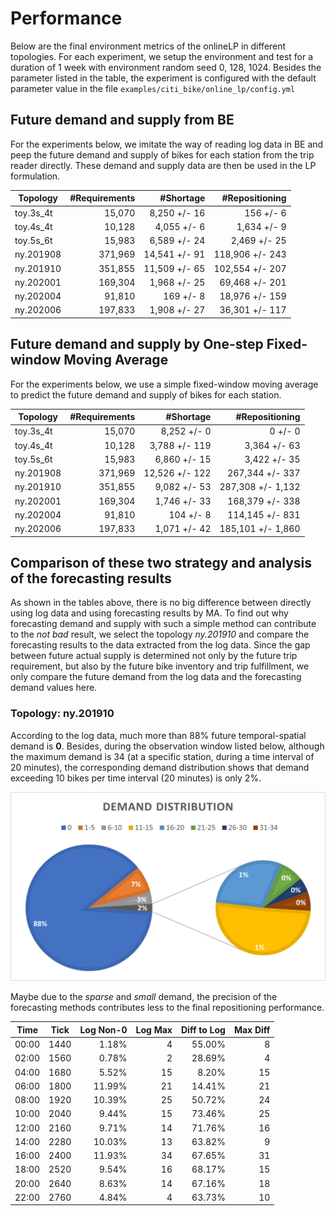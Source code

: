 # Performance

Below are the final environment metrics of the onlineLP in different topologies.
For each experiment, we setup the environment and test for a duration of 1 week
with environment random seed 0, 128, 1024.  Besides the parameter listed in the
table, the experiment is configured with the default parameter value in the file
`examples/citi_bike/online_lp/config.yml`

## Future demand and supply from BE

For the experiments below, we imitate the way of reading log data in BE and peep
the future demand and supply of bikes for each station from the trip reader
directly. These demand and supply data are then be used in the LP formulation.

Topology  | #Requirements | #Shortage     | #Repositioning
----------|--------------:|--------------:|----------------:
toy.3s_4t |  15,070       |  8,250 +/- 16 |     156 +/-   6
toy.4s_4t |  10,128       |  4,055 +/-  6 |   1,634 +/-   9
toy.5s_6t |  15,983       |  6,589 +/- 24 |   2,469 +/-  25
ny.201908 | 371,969       | 14,541 +/- 91 | 118,906 +/- 243
ny.201910 | 351,855       | 11,509 +/- 65 | 102,554 +/- 207
ny.202001 | 169,304       |  1,968 +/- 25 |  69,468 +/- 201
ny.202004 |  91,810       |    169 +/-  8 |  18,976 +/- 159
ny.202006 | 197,833       |  1,908 +/- 27 |  36,301 +/- 117

## Future demand and supply by One-step Fixed-window Moving Average

For the experiments below, we use a simple fixed-window moving average to predict
the future demand and supply of bikes for each station.

Topology  | #Requirements | #Shortage      | #Repositioning
----------|--------------:|---------------:|------------------:
toy.3s_4t |  15,070       |  8,252 +/-   0 |       0 +/-     0
toy.4s_4t |  10,128       |  3,788 +/- 119 |   3,364 +/-    63
toy.5s_6t |  15,983       |  6,860 +/-  15 |   3,422 +/-    35
ny.201908 | 371,969       | 12,526 +/- 122 | 267,344 +/-   337
ny.201910 | 351,855       |  9,082 +/-  53 | 287,308 +/- 1,132
ny.202001 | 169,304       |  1,746 +/-  33 | 168,379 +/-   338
ny.202004 |  91,810       |    104 +/-   8 | 114,145 +/-   831
ny.202006 | 197,833       |  1,071 +/-  42 | 185,101 +/- 1,860

## Comparison of these two strategy and analysis of the forecasting results

As shown in the tables above, there is no big difference between directly using
log data and using forecasting results by MA. To find out why forecasting demand
and supply with such a simple method can contribute to the *not bad* result, we
select the topology *ny.201910* and compare the forecasting results to the data
extracted from the log data. Since the gap between future actual supply is
determined not only by the future trip requirement, but also by the future bike
inventory and trip fulfillment, we only compare the future demand from the log
data and the forecasting demand values here.

### Topology: ny.201910

According to the log data, much more than 88% future temporal-spatial demand is
**0**. Besides, during the observation window listed below, although the maximum
demand is 34 (at a specific station, during a time interval of 20 minutes), the
corresponding demand distribution shows that demand exceeding 10 bikes per time
interval (20 minutes) is only 2%.

![Demand Distribution Between Tick 2400 ~ Tick 2519](./LogDemand.ny201910.2400.png)

Maybe due to the *sparse* and *small* demand, the precision of the forecasting
methods contributes less to the final repositioning performance.

 Time | Tick | Log Non-0 | Log Max | Diff to Log | Max Diff
:----:|:----:|----------:|--------:|------------:|---------:
00:00 | 1440 |  1.18%    |       4 | 55.00%      |       8
02:00 | 1560 |  0.78%    |       2 | 28.69%      |       4
04:00 | 1680 |  5.52%    |      15 |  8.20%      |      15
06:00 | 1800 | 11.99%    |      21 | 14.41%      |      21
08:00 | 1920 | 10.39%    |      25 | 50.72%      |      24
10:00 | 2040 |  9.44%    |      15 | 73.46%      |      25
12:00 | 2160 |  9.71%    |      14 | 71.76%      |      16
14:00 | 2280 | 10.03%    |      13 | 63.82%      |       9
16:00 | 2400 | 11.93%    |      34 | 67.65%      |      31
18:00 | 2520 |  9.54%    |      16 | 68.17%      |      15
20:00 | 2640 |  8.63%    |      14 | 67.16%      |      18
22:00 | 2760 |  4.84%    |       4 | 63.73%      |      10
